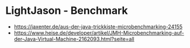 # LightJason - Benchmark

* https://jaxenter.de/aus-der-java-trickkiste-microbenchmarking-24155
* https://www.heise.de/developer/artikel/JMH-Microbenchmarking-auf-der-Java-Virtual-Machine-2162093.html?seite=all